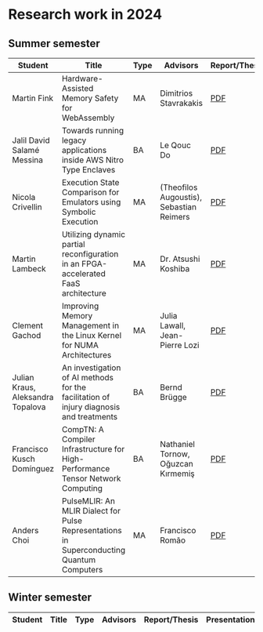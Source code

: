 # Research work in 2024

## Summer semester

| Student     | Title                                           | Type | Advisors              | Report/Thesis                                             | Presentation                                               |
|-------------|-------------------------------------------------|------|-----------------------|-----------------------------------------------------------|------------------------------------------------------------|
| Martin Fink | Hardware-Assisted Memory Safety for WebAssembly | MA   | Dimitrios Stavrakakis | [PDF](summer/docs/msc_martin_fink_wasm_memory_safety.pdf) | [PDF](summer/talks/msc_martin_fink_wasm_memory_safety.pdf) |
| Jalil David Salamé Messina |Towards running legacy applications inside AWS Nitro Type Enclaves | BA   | Le Qouc Do | [PDF](summer/docs/bsc_salame_towards_running_legacy_applications_inside_aws_nitro_type_enclaves.pdf)                                    | [PDF](summer/talk/bsc_salame_towards_running_legacy_applications_inside_aws_nitro_type_enclaves.pdf) |
| Nicola Crivellin | Execution State Comparison for Emulators using Symbolic Execution | MA   | (Theofilos Augoustis), Sebastian Reimers | [PDF](summer/docs/msc_nicola_crivellin_execution_state_comparison_for_emulators.pdf) | [PDF](summer/talks/msc_nicola_crivellin_execution_state_comparison_for_emulators.pdf) |
| Martin Lambeck | Utilizing dynamic partial reconfiguration in an FPGA-accelerated FaaS architecture | MA | Dr. Atsushi Koshiba | [PDF](summer/docs/msc_lambeck_utilizing_dynamic_partial_reconfiguration_in_an_fpga-accelerated_faas_architecture.pdf) | [PDF](summer/talks/msc_lambeck_utilizing_dynamic_partial_reconfiguration_in_an_fpga-accelerated_faas_architecture.pdf) |
| Clement Gachod | Improving Memory Management in the Linux Kernel for NUMA Architectures | MA   | Julia Lawall, Jean-Pierre Lozi | [PDF](summer/docs/msc_clement_gachod_linux_kernel_memory_management_numa.pdf) | [PDF](summer/talks/msc_clement_gachod_linux_kernel_memory_management_numa.pdf) |
| Julian Kraus, Aleksandra Topalova | An investigation of AI methods for the facilitation of injury diagnosis and treatments | BA   | Bernd Brügge | [PDF](summer/docs/bsc_kraus_topalova_an_investigation_of_ai_methods_for_the_facilitation_of_injury_diagnosis_and_treatments.pdf) | [PDF](summer/talks/bsc_kraus_topalova_an_investigation_of_ai_methods_for_the_facilitation_of_injury_diagnosis_and_treatments.pdf) |
| Francisco Kusch Domínguez | CompTN: A Compiler Infrastructure for High-Performance Tensor Network Computing | BA | Nathaniel Tornow, Oğuzcan Kırmemiş | [PDF](summer/docs/bsc_kusch_comptn_a_compiler_infrastructure_for_high_performance_tensor_network_computing.pdf) | [PDF](summer/talks/bsc_kusch_comptn_a_compiler_infrastructure_for_high_performance_tensor_network_computing.pdf) |
| Anders Choi | PulseMLIR: An MLIR Dialect for Pulse Representations in Superconducting Quantum Computers | MA | Francisco Romão | [PDF](summer/docs/msc_anders_choi_pulsemlir_an_mlir_dialect_for_pulse_representations_in_superconducting_quantum_computers.pdf) | [PDF](summer/talks/msc_anders_choi_pulsemlir_an_mlir_dialect_for_pulse_representations_in_superconducting_quantum_computers.pdf) |


## Winter semester

| Student | Title | Type | Advisors | Report/Thesis | Presentation |
|---------|-------|------|----------|---------------|--------------|

